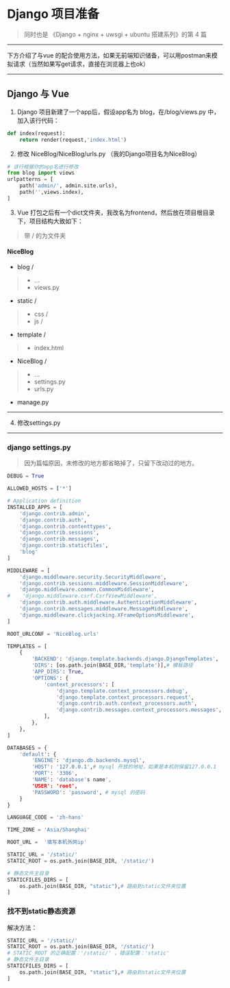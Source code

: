 # Django 项目准备

> 同时也是 《Django + nginx + uwsgi + ubuntu 搭建系列》的第 4 篇
----

下方介绍了与vue 的配合使用方法，如果无前端知识储备，可以用postman来模拟请求（当然如果写get请求，直接在浏览器上也ok）

----
## Django 与 Vue

1. Django 项目新建了一个app后，假设app名为 blog，在/blog/views.py 中，加入该行代码：

```python
def index(request):
    return render(request,'index.html')
```
2. 修改 NiceBlog/NiceBlog/urls.py （我的Django项目名为NiceBlog）

```python
# 该行根据你的app名进行修改
from blog import views
urlpatterns = [
    path('admin/', admin.site.urls),
    path('',views.index),
]
```

3. Vue 打包之后有一个dict文件夹，我改名为frontend，然后放在项目根目录下，项目结构大致如下：

> 带 / 的为文件夹

#### NiceBlog
- blog /
> - ...
> - views.py
-  static /
> - css /
> - js /
- template / 
> - index.html
- NiceBlog /
> - ...
> - settings.py
> - urls.py
- manage.py

---
4. 修改settings.py


---

### django settings.py

> 因为篇幅原因，未修改的地方都省略掉了，只留下改动过的地方。
```python
DEBUG = True

ALLOWED_HOSTS = ['*']

# Application definition
INSTALLED_APPS = [
    'django.contrib.admin',
    'django.contrib.auth',
    'django.contrib.contenttypes',
    'django.contrib.sessions',
    'django.contrib.messages',
    'django.contrib.staticfiles',
    'blog'
]

MIDDLEWARE = [
    'django.middleware.security.SecurityMiddleware',
    'django.contrib.sessions.middleware.SessionMiddleware',
    'django.middleware.common.CommonMiddleware',
#    'django.middleware.csrf.CsrfViewMiddleware',
    'django.contrib.auth.middleware.AuthenticationMiddleware',
    'django.contrib.messages.middleware.MessageMiddleware',
    'django.middleware.clickjacking.XFrameOptionsMiddleware',
]

ROOT_URLCONF = 'NiceBlog.urls'

TEMPLATES = [
    {
        'BACKEND': 'django.template.backends.django.DjangoTemplates',
        'DIRS': [os.path.join(BASE_DIR,'template')],# 模板路径
        'APP_DIRS': True,
        'OPTIONS': {
            'context_processors': [
                'django.template.context_processors.debug',
                'django.template.context_processors.request',
                'django.contrib.auth.context_processors.auth',
                'django.contrib.messages.context_processors.messages',
            ],
        },
    },
]

DATABASES = {
    'default': {
        'ENGINE': 'django.db.backends.mysql',
        'HOST': '127.0.0.1',# mysql 开放的地址，如果是本机则保留127.0.0.1
        'PORT': '3306',
        'NAME': 'database's name',
        'USER': 'root',
        'PASSWORD': 'password', # mysql 的密码
    }
}

LANGUAGE_CODE = 'zh-hans'

TIME_ZONE = 'Asia/Shanghai'

ROOT_URL =  '填写本机外网ip'

STATIC_URL = '/static/'
STATIC_ROOT = os.path.join(BASE_DIR, '/static/')

# 静态文件主目录
STATICFILES_DIRS = [
    os.path.join(BASE_DIR, "static"),# 路由到static文件夹位置
]

```

### 找不到static静态资源

解决方法：

```python
STATIC_URL = '/static/'
STATIC_ROOT = os.path.join(BASE_DIR, '/static/')
# STATIC_ROOT 的正确配置：'/static/' ，错误配置：'static'
# 静态文件主目录
STATICFILES_DIRS = [
    os.path.join(BASE_DIR, "static"),# 路由到static文件夹位置
]
```